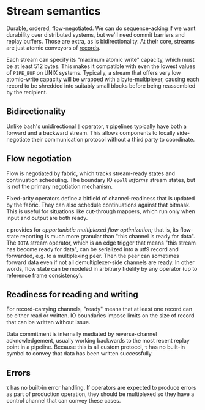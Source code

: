 # Stream semantics
Durable, ordered, flow-negotiated. We can do sequence-acking if we want durability over distributed systems, but we'll need commit barriers and replay buffers. Those are extra, as is bidirectionality. At their core, streams are just atomic conveyors of [records](records.md).

Each stream can specify its "maximum atomic write" capacity, which must be at least 512 bytes. This makes it compatible with even the lowest values of `PIPE_BUF` on UNIX systems. Typically, a stream that offers very low atomic-write capacity will be wrapped with a byte-multiplexer, causing each record to be shredded into suitably small blocks before being reassembled by the recipient.


## Bidirectionality
Unlike bash's unidirectional `|` operator, τ pipelines typically have both a forward and a backward stream. This allows components to locally side-negotiate their communication protocol without a third party to coordinate.


## Flow negotiation
Flow is negotiated by fabric, which tracks stream-ready states and continuation scheduling. The boundary IO `epoll` _informs_ stream states, but is not the primary negotiation mechanism.

Fixed-arity operators define a bitfield of channel-readiness that is updated by the fabric. They can also schedule continuations against that bitmask. This is useful for situations like cut-through mappers, which run only when input and output are both ready.

_τ_ provides for _opportunistic multiplexed flow optimization;_ that is, its flow-state reporting is much more granular than "this channel is ready for data". The `IOTA` stream operator, which is an edge trigger that means "this stream has become ready for data", can be serialized into a utf9 record and forwarded, e.g. to a multiplexing peer. Then the peer can sometimes forward data even if not all demultiplexer-side channels are ready. In other words, flow state can be modeled in arbitrary fidelity by any operator (up to reference frame consistency).


## Readiness for reading and writing
For record-carrying channels, "ready" means that at least one record can be either read or written. IO boundaries impose limits on the size of record that can be written without issue.

Data commitment is internally mediated by reverse-channel acknowledgement, usually working backwards to the most recent replay point in a pipeline. Because this is all custom protocol, τ has no built-in symbol to convey that data has been written successfully.


## Errors
τ has no built-in error handling. If operators are expected to produce errors as part of production operation, they should be multiplexed so they have a control channel that can convey these cases.
